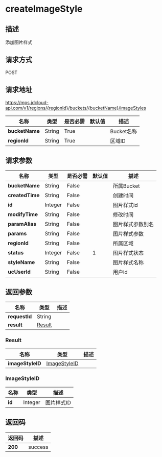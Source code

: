 # createImageStyle


## 描述
添加图片样式

## 请求方式
POST

## 请求地址
https://mps.jdcloud-api.com/v1/regions/{regionId}/buckets/{bucketName}/imageStyles

|名称|类型|是否必需|默认值|描述|
|---|---|---|---|---|
|**bucketName**|String|True||Bucket名称|
|**regionId**|String|True||区域ID|

## 请求参数
|名称|类型|是否必需|默认值|描述|
|---|---|---|---|---|
|**bucketName**|String|False||所属Bucket|
|**createdTime**|String|False||创建时间|
|**id**|Integer|False||图片样式id|
|**modifyTime**|String|False||修改时间|
|**paramAlias**|String|False||图片样式参数别名|
|**params**|String|False||图片样式参数|
|**regionId**|String|False||所属区域|
|**status**|Integer|False|1|图片样式状态|
|**styleName**|String|False||图片样式名称|
|**ucUserId**|String|False||用户id|


## 返回参数
|名称|类型|描述|
|---|---|---|
|**requestId**|String||
|**result**|[Result](##Result)||


### <a name="Result">Result</a>
|名称|类型|描述|
|---|---|---|
|**imageStyleID**|[ImageStyleID](##ImageStyleID)||
### <a name="ImageStyleID">ImageStyleID</a>
|名称|类型|描述|
|---|---|---|
|**id**|Integer|图片样式ID|

## 返回码
|返回码|描述|
|---|---|
|**200**|success|
